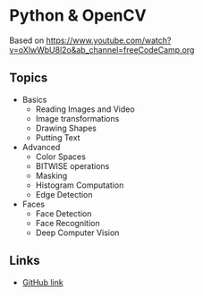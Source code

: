 # Python & OpenCV

Based on https://www.youtube.com/watch?v=oXlwWbU8l2o&ab_channel=freeCodeCamp.org

## Topics
- Basics
    - Reading Images and Video
    - Image transformations
    - Drawing Shapes
    - Putting Text
- Advanced
    - Color Spaces
    - BITWISE operations
    - Masking
    - Histogram Computation
    - Edge Detection
- Faces
    - Face Detection
    - Face Recognition
    - Deep Computer Vision

## Links
- [GitHub link](
https://www.youtube.com/redirect?event=video_description&redir_token=QUFFLUhqbjRzV2pydE5fVGc5TE1QTGZLeUNuNDFEXy11UXxBQ3Jtc0tsaXZMNTQ2MUp1ZHVZQzVZY3pwRDNuWm9fcHpHd3M0S2h4VWNFME1tUVprb0tfckdIUkx5TW05ZUY5Rm1mVjdMOV9uRC1fWExqOE5hNjVVVGdPLXhSekJyMEpSNkM2d0w5N1Q4ZkJac2pzelRvRkctcw&q=https%3A%2F%2Fgithub.com%2Fjasmcaus%2Fopencv-course&v=oXlwWbU8l2o)



